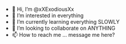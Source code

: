 - 👋 Hi, I’m @xXExodiousXx
- 👀 I’m interested in everything
- 🌱 I’m currently learning everything SLOWLY
- 💞️ I’m looking to collaborate on ANYTHING
- 📫 How to reach me ... message me here?

<!---
xXExodiousXx/xXExodiousXx is a ✨ special ✨ repository because its `README.md` (this file) appears on your GitHub profile.
You can click the Preview link to take a look at your changes.
--->
